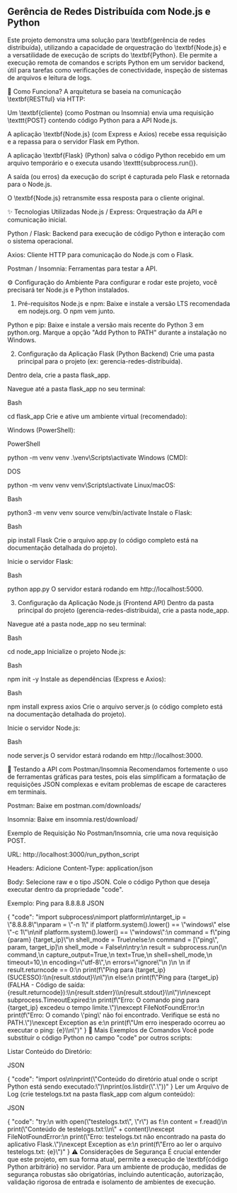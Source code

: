 ## Gerência de Redes Distribuída com Node.js e Python
Este projeto demonstra uma solução para \textbf{gerência de redes distribuída}, utilizando a capacidade de orquestração do \textbf{Node.js} e a versatilidade de execução de scripts do \textbf{Python}. Ele permite a execução remota de comandos e scripts Python em um servidor backend, útil para tarefas como verificações de conectividade, inspeção de sistemas de arquivos e leitura de logs.

🚀 Como Funciona?
A arquitetura se baseia na comunicação \textbf{RESTful} via HTTP:

Um \textbf{cliente} (como Postman ou Insomnia) envia uma requisição \texttt{POST} contendo código Python para a API Node.js.

A aplicação \textbf{Node.js} (com Express e Axios) recebe essa requisição e a repassa para o servidor Flask em Python.

A aplicação \textbf{Flask} (Python) salva o código Python recebido em um arquivo temporário e o executa usando \texttt{subprocess.run()}.

A saída (ou erros) da execução do script é capturada pelo Flask e retornada para o Node.js.

O \textbf{Node.js} retransmite essa resposta para o cliente original.

✨ Tecnologias Utilizadas
Node.js / Express: Orquestração da API e comunicação inicial.

Python / Flask: Backend para execução de código Python e interação com o sistema operacional.

Axios: Cliente HTTP para comunicação do Node.js com o Flask.

Postman / Insomnia: Ferramentas para testar a API.

⚙️ Configuração do Ambiente
Para configurar e rodar este projeto, você precisará ter Node.js e Python instalados.

1. Pré-requisitos
Node.js e npm: Baixe e instale a versão LTS recomendada em nodejs.org. O npm vem junto.

Python e pip: Baixe e instale a versão mais recente do Python 3 em python.org. Marque a opção "Add Python to PATH" durante a instalação no Windows.

2. Configuração da Aplicação Flask (Python Backend)
Crie uma pasta principal para o projeto (ex: gerencia-redes-distribuida).

Dentro dela, crie a pasta flask_app.

Navegue até a pasta flask_app no seu terminal:

Bash

cd flask_app
Crie e ative um ambiente virtual (recomendado):

Windows (PowerShell):

PowerShell

python -m venv venv
.\venv\Scripts\activate
Windows (CMD):

DOS

python -m venv venv
venv\Scripts\activate
Linux/macOS:

Bash

python3 -m venv venv
source venv/bin/activate
Instale o Flask:

Bash

pip install Flask
Crie o arquivo app.py (o código completo está na documentação detalhada do projeto).

Inicie o servidor Flask:

Bash

python app.py
O servidor estará rodando em http://localhost:5000.

3. Configuração da Aplicação Node.js (Frontend API)
Dentro da pasta principal do projeto (gerencia-redes-distribuida), crie a pasta node_app.

Navegue até a pasta node_app no seu terminal:

Bash

cd node_app
Inicialize o projeto Node.js:

Bash

npm init -y
Instale as dependências (Express e Axios):

Bash

npm install express axios
Crie o arquivo server.js (o código completo está na documentação detalhada do projeto).

Inicie o servidor Node.js:

Bash

node server.js
O servidor estará rodando em http://localhost:3000.

🧪 Testando a API com Postman/Insomnia
Recomendamos fortemente o uso de ferramentas gráficas para testes, pois elas simplificam a formatação de requisições JSON complexas e evitam problemas de escape de caracteres em terminais.

Postman: Baixe em postman.com/downloads/

Insomnia: Baixe em insomnia.rest/download/

Exemplo de Requisição
No Postman/Insomnia, crie uma nova requisição POST.

URL: http://localhost:3000/run_python_script

Headers: Adicione Content-Type: application/json

Body: Selecione raw e o tipo JSON. Cole o código Python que deseja executar dentro da propriedade "code".

Exemplo: Ping para 8.8.8.8
JSON

{
    "code": "import subprocess\\nimport platform\\n\\ntarget_ip = \\"8.8.8.8\\"\\nparam = \\"-n 1\\" if platform.system().lower() == \\"windows\\" else \\"-c 1\\"\\n\\nif platform.system().lower() == \\"windows\\":\\n    command = f\\"ping {param} {target_ip}\\\"\\n    shell_mode = True\\nelse:\\n    command = [\\"ping\\", param, target_ip]\\n    shell_mode = False\\n\\ntry:\\n    result = subprocess.run(\\n        command,\\n        capture_output=True,\\n        text=True,\\n        shell=shell_mode,\\n        timeout=10,\\n        encoding=\\"utf-8\\",\\n        errors=\\"ignore\\"\\n    )\\n    \\n    if result.returncode == 0:\\n        print(f\\"Ping para {target_ip} (SUCESSO):\\\\n{result.stdout}\\\\n\\")\\n    else:\\n        print(f\\"Ping para {target_ip} (FALHA - Código de saída: {result.returncode}):\\\\n{result.stderr}\\\\n{result.stdout}\\\\n\\")\\n\\nexcept subprocess.TimeoutExpired:\\n    print(f\\"Erro: O comando ping para {target_ip} excedeu o tempo limite.\\")\\nexcept FileNotFoundError:\\n    print(f\\"Erro: O comando \\'ping\\' não foi encontrado. Verifique se está no PATH.\\")\\nexcept Exception as e:\\n    print(f\\"Um erro inesperado ocorreu ao executar o ping: {e}\\\\n\\")"
}
📜 Mais Exemplos de Comandos
Você pode substituir o código Python no campo "code" por outros scripts:

Listar Conteúdo do Diretório:

JSON

{
    "code": "import os\\n\\nprint(\\"Conteúdo do diretório atual onde o script Python está sendo executado:\\")\\nprint(os.listdir(\\".\\"))"
}
Ler um Arquivo de Log (crie testelogs.txt na pasta flask_app com algum conteúdo):

JSON

{
    "code": "try:\\n    with open(\\"testelogs.txt\\", \\"r\\") as f:\\n        content = f.read()\\n        print(\\"Conteúdo de testelogs.txt:\\\\n\\" + content)\\nexcept FileNotFoundError:\\n    print(\\"Erro: testelogs.txt não encontrado na pasta do aplicativo Flask.\\")\\nexcept Exception as e:\\n    print(f\\"Erro ao ler o arquivo testelogs.txt: {e}\\")"
}
⚠️ Considerações de Segurança
É crucial entender que este projeto, em sua forma atual, permite a execução de \textbf{código Python arbitrário} no servidor. Para um ambiente de produção, medidas de segurança robustas são obrigatórias, incluindo autenticação, autorização, validação rigorosa de entrada e isolamento de ambientes de execução.
